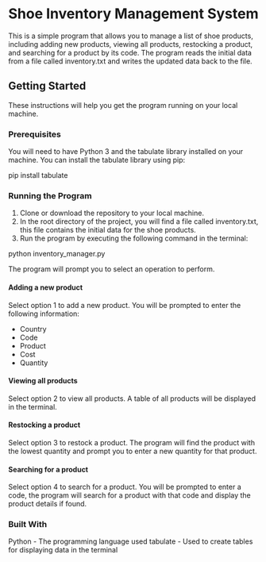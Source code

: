 # Shoe Inventory Management System
This is a simple program that allows you to manage a list of shoe products, including adding new products, viewing all products, restocking a product, and searching for a product by its code. The program reads the initial data from a file called inventory.txt and writes the updated data back to the file.

## Getting Started
These instructions will help you get the program running on your local machine.

### Prerequisites
You will need to have Python 3 and the tabulate library installed on your machine. You can install the tabulate library using pip:

pip install tabulate

### Running the Program
1. Clone or download the repository to your local machine.
2. In the root directory of the project, you will find a file called inventory.txt, this file contains the initial data for the shoe products.
3. Run the program by executing the following command in the terminal:

python inventory_manager.py

The program will prompt you to select an operation to perform.

#### Adding a new product
Select option 1 to add a new product. You will be prompted to enter the following information:

- Country
- Code
- Product
- Cost
- Quantity

#### Viewing all products
Select option 2 to view all products. A table of all products will be displayed in the terminal.

#### Restocking a product
Select option 3 to restock a product. The program will find the product with the lowest quantity and prompt you to enter a new quantity for that product.

#### Searching for a product
Select option 4 to search for a product. You will be prompted to enter a code, the program will search for a product with that code and display the product details if found.

### Built With
Python - The programming language used
tabulate - Used to create tables for displaying data in the terminal

